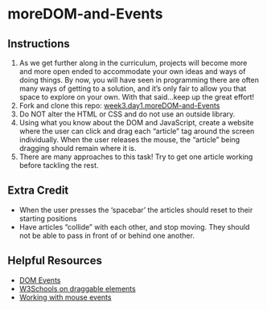 # moreDOM-and-Events

## Instructions
1. As we get further along in the curriculum, projects will become more and more open ended to accommodate your own ideas and ways of doing things. By now, you will have seen in programming there are often many ways of getting to a solution, and it’s only fair to allow you that space to explore on your own. With that said...keep up the great effort!
2. Fork and clone this repo: [week3.day1.moreDOM-and-Events](https://github.com/AllStarCodeOrg/week3.day1.moreDOM-and-Events)
3. Do NOT alter the HTML or CSS and do not use an outside library.
4. Using what you know about the DOM and JavaScript, create a website where the user can click and drag each “article” tag around the screen individually. When the user releases the mouse, the “article” being dragging should remain where it is.
5. There are many approaches to this task! Try to get one article working before tackling the rest.

## Extra Credit
- When the user presses the ‘spacebar’ the articles should reset to their starting positions
- Have articles “collide” with each other, and stop moving. They should not be able to pass in front of or behind one another.

## Helpful Resources
- [DOM Events](https://www.w3schools.com/jsref/dom_obj_event.asp)
- [W3Schools on draggable elements](https://www.w3schools.com/howto/howto_js_draggable.asp)
- [Working with mouse events](https://developer.mozilla.org/en-US/docs/Web/API/MouseEvent)


